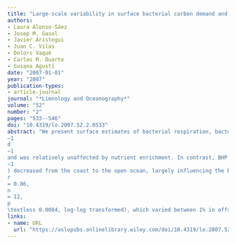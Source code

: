 ```yaml
---
title: "Large-scale variability in surface bacterial carbon demand and growth efficiency in the subtropical northeast Atlantic Ocean"
authors:
- Laura Alonso-Sáez
- Josep M. Gasol
- Javier Arístegui
- Juan C. Vilas
- Dolors Vaqué
- Carlos M. Duarte
- Susana Agustí
date: "2007-01-01"
year: "2007"
publication-types:
- article-journal
journal: "*Limnology and Oceanography*"
volume: "52"
number: "2"
pages: "533--546"
doi: "10.4319/lo.2007.52.2.0533"
abstract: "We present surface estimates of bacterial respiration, bacterial heterotrophic production (BHP), and bacterial growth efficiency (BGE), and their relationship with nutrient availability, along a trophic gradient from coastal upwelling waters to the open-ocean waters of the eastern North Atlantic. Bacterial respiration generally ranged between 10 and 30 µg C L
−1
d
−1
and was relatively unaffected by nutrient enrichment. In contrast, BHP showed higher variability (more than one order-of-magnitude range) and was affected by carbon and/or phosphorus additions in different regions. Empirical bacterial carbon-to-leucine (Leu) conversion factors (CFs) (range, 0.02–1.29 kg C mol Leu
−1
) decreased from the coast to the open ocean, largely influencing the BHP estimates in oligotrophic waters. We found high percentages of Leu respiration in oceanic waters (average 68% of Leu taken up by bacteria), possibly related to the low CFs found offshore. Empirical CFs were highly correlated to BGE (Pearson correlation coefficient
r
= 0.86,
n
= 12,
p
\textless 0.0004, log-log transformed), which varied between 1% in offshore waters and 56% in the upwelling waters. Empirical CFs could be critical not only for accurately constraining BHP, but probably also for predicting BGE in oceanic waters."
links:
- name: URL
  url: "https://aslopubs.onlinelibrary.wiley.com/doi/10.4319/lo.2007.52.2.0533"
---
```

